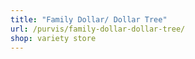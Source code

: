 ```yaml
---
title: "Family Dollar/ Dollar Tree"
url: /purvis/family-dollar-dollar-tree/
shop: variety store
---
```

